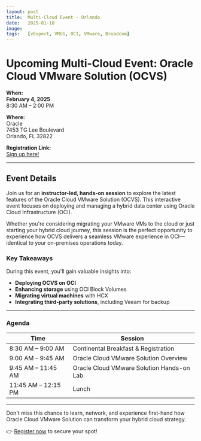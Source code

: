 ```yaml
---
layout: post
title:  Multi-Cloud Event - Orlando
date:   2025-01-10
image:  
tags:   [vExpert, VMUG, OCI, VMware, Broadcom]
---
```

# Upcoming Multi-Cloud Event: Oracle Cloud VMware Solution (OCVS)

**When:**  
**February 4, 2025**  
8:30 AM – 2:00 PM  

**Where:**  
Oracle  
7453 TG Lee Boulevard  
Orlando, FL 32822  

**Registration Link:**  
[Sign up here!](https://eventreg.oracle.com/profile/form/index.cfm?PKformID=0x105267049fc8&source=CORP241121P00018:so:li:or:awr:ot:::Linkedin&SC=:so:li:or:awr:ot:::Linkedin&pcode=CORP241121P00018)

---

## Event Details  

Join us for an **instructor-led, hands-on session** to explore the latest features of the Oracle Cloud VMware Solution (OCVS). This interactive event focuses on deploying and managing a hybrid data center using Oracle Cloud Infrastructure (OCI).  

Whether you're considering migrating your VMware VMs to the cloud or just starting your hybrid cloud journey, this session is the perfect opportunity to experience how OCVS delivers a seamless VMware experience in OCI—identical to your on-premises operations today.  

### Key Takeaways  
During this event, you'll gain valuable insights into:  
- **Deploying OCVS on OCI**  
- **Enhancing storage** using OCI Block Volumes  
- **Migrating virtual machines** with HCX  
- **Integrating third-party solutions**, including Veeam for backup  

---

### Agenda  

| **Time**          | **Session**                                |
|--------------------|--------------------------------------------|
| 8:30 AM – 9:00 AM | Continental Breakfast & Registration       |
| 9:00 AM – 9:45 AM | Oracle Cloud VMware Solution Overview      |
| 9:45 AM – 11:45 AM| Oracle Cloud VMware Solution Hands-on Lab  |
| 11:45 AM – 12:15 PM| Lunch                                     |

---

Don't miss this chance to learn, network, and experience first-hand how Oracle Cloud VMware Solution can transform your hybrid cloud strategy.  

👉 [Register now](https://eventreg.oracle.com/profile/form/index.cfm?PKformID=0x105267049fc8&source=) to secure your spot!
